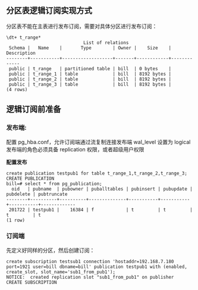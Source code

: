 ## 分区表逻辑订阅实现方式

分区表不能在主表进行发布订阅，需要对具体分区进行发布订阅：
```psql
\dt+ t_range*
                             List of relations
 Schema |   Name    |       Type        | Owner |    Size    | Description 
--------+-----------+-------------------+-------+------------+-------------
 public | t_range   | partitioned table | bill  | 0 bytes    | 
 public | t_range_1 | table             | bill  | 8192 bytes | 
 public | t_range_2 | table             | bill  | 8192 bytes | 
 public | t_range_3 | table             | bill  | 8192 bytes | 
(4 rows)
```

## 逻辑订阅前准备
### 发布端:
配置 pg_hba.conf，允许订阅端通过流复制连接发布端
wal_level 设置为 logical
发布端的角色必须具备 replication 权限，或者超级用户权限

**配置发布**

```psql
create publication testpub1 for table t_range_1,t_range_2,t_range_3;
CREATE PUBLICATION
bill=# select * from pg_publication;  
  oid   | pubname  | pubowner | puballtables | pubinsert | pubupdate | pubdelete | pubtruncate 
--------+----------+----------+--------------+-----------+-----------+-----------+-------------
 201722 | testpub1 |    16384 | f            | t         | t         | t         | t
(1 row)
```
### 订阅端
先定义好同样的分区，然后创建订阅：
```psql
create subscription testsub1 connection 'hostaddr=192.168.7.180 port=1921 user=bill dbname=bill' publication testpub1 with (enabled, create_slot, slot_name='sub1_from_pub1');  
NOTICE:  created replication slot "sub1_from_pub1" on publisher
CREATE SUBSCRIPTION
```

